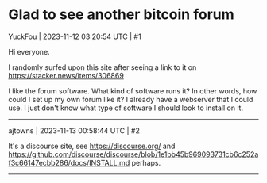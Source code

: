 # Glad to see another bitcoin forum

YuckFou | 2023-11-12 03:20:54 UTC | #1

Hi everyone.

I randomly surfed upon this site after seeing a link to it on https://stacker.news/items/306869

I like the forum software.  What kind of software runs it?  In other words, how could I set up my own forum like it?  I already have a webserver that I could use.  I just don't know what type of software I should look to install on it.

-------------------------

ajtowns | 2023-11-13 00:58:44 UTC | #2

It's a discourse site, see https://discourse.org/ and https://github.com/discourse/discourse/blob/1e1bb45b969093731cb6c252af3c66147ecbb286/docs/INSTALL.md perhaps.

-------------------------

